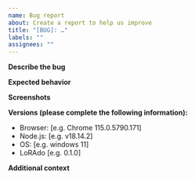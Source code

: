 ```yaml
---
name: Bug report
about: Create a report to help us improve
title: "[BUG]: …"
labels: ""
assignees: ""
---
```


**Describe the bug** 
<!-- A clear and concise description of what the bug is.-->


**Expected behavior**
<!-- A clear and concise description of what you expected to happen. -->

**Screenshots** 
<!-- If applicable, add screenshots to help explain your problem. -->

**Versions (please complete the following information):**

- Browser: [e.g. Chrome 115.0.5790.171]
- Node.js: [e.g. v18.14.2]
- OS: [e.g. windows 11]
- LoRAdo [e.g. 0.1.0]

**Additional context** 
<!-- Add any other context about the problem here. -->
